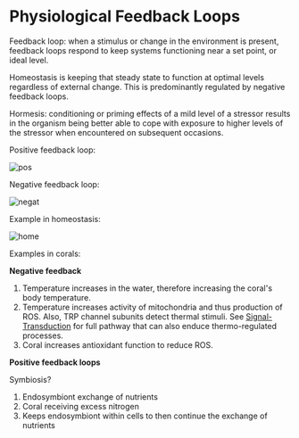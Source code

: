# Physiological Feedback Loops

Feedback loop: when a stimulus or change in the environment is present, feedback loops respond to keep systems functioning near a set point, or ideal level.

Homeostasis is keeping that steady state to function at optimal levels regardless of external change. This is predominantly regulated by negative feedback loops.

Hormesis: conditioning or priming effects of a mild level of a stressor results in the organism being better able to cope with exposure to higher levels of the stressor when encountered on subsequent occasions.

Positive feedback loop:

![pos](https://s3-us-west-2.amazonaws.com/courses-images-archive-read-only/wp-content/uploads/sites/167/2014/11/20062422/feedback_pos.jpg)

Negative feedback loop:

![negat](https://s3-us-west-2.amazonaws.com/courses-images-archive-read-only/wp-content/uploads/sites/167/2014/11/20062424/feedback_neg.jpg)

Example in homeostasis:

![home](https://images.slideplayer.com/17/5281984/slides/slide_2.jpg)

Examples in corals:

**Negative feedback**  
1. Temperature increases in the water, therefore increasing the coral's body temperature.  
2. Temperature increases activity of mitochondria and thus production of ROS. Also, TRP channel subunits detect thermal stimuli. See [Signal-Transduction](https://github.com/emmastrand/EmmaStrand_Notebook/blob/master/Comprehensive-Exams/Putnam-exam/Signal-transduction.md) for full pathway that can also enduce thermo-regulated processes.      
3. Coral increases antioxidant function to reduce ROS.  

**Positive feedback loops**

Symbiosis?

1. Endosymbiont exchange of nutrients  
2. Coral receiving excess nitrogen  
3. Keeps endosymbiont within cells to then continue the exchange of nutrients

